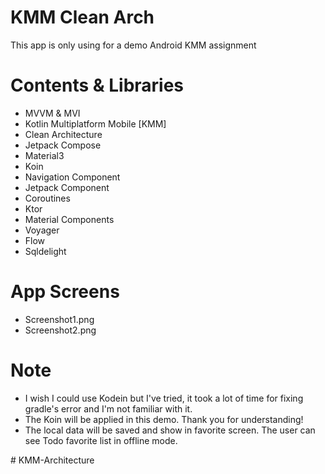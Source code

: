 # KMM Clean Arch

This app is only using for a demo Android KMM assignment

# Contents & Libraries 

- MVVM & MVI
- Kotlin Multiplatform Mobile [KMM]
- Clean Architecture 
- Jetpack Compose
- Material3
- Koin
- Navigation Component 
- Jetpack Component
- Coroutines 
- Ktor
- Material Components
- Voyager
- Flow 
- Sqldelight

# App Screens 
- Screenshot1.png
- Screenshot2.png

# Note
- I wish I could use Kodein but I've tried, it took a lot of time for fixing gradle's error and I'm not familiar with it.
- The Koin will be applied in this demo. Thank you for understanding!
- The local data will be saved and show in favorite screen. The user can see Todo favorite list in offline mode.



 



#   K M M - A r c h i t e c t u r e  
 